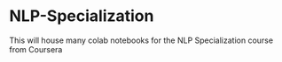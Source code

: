 # NLP-Specialization
This will house many colab notebooks for the NLP Specialization course from Coursera
